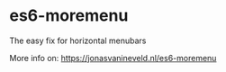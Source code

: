 # es6-moremenu
The easy fix for horizontal menubars

More info on: https://jonasvanineveld.nl/es6-moremenu 

